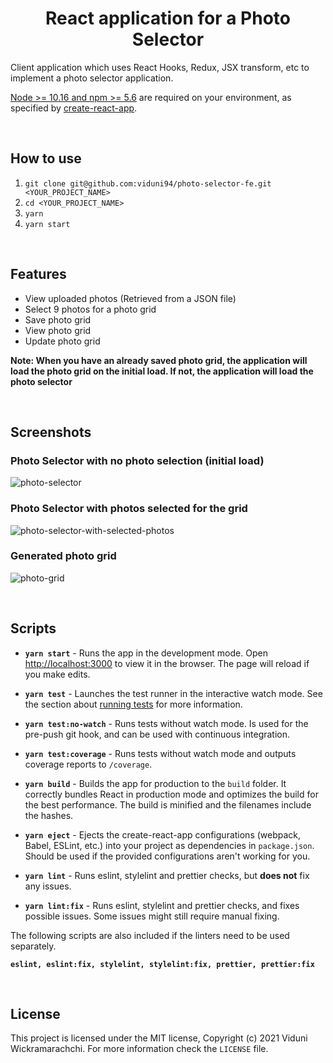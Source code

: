 <div align="center">
  <h1>
    React application for a Photo Selector
  </h1>
</div>

Client application which uses React Hooks, Redux, JSX transform, etc to implement a photo selector application.

[Node >= 10.16 and npm >= 5.6](https://nodejs.org/en/) are required on your environment, as specified by [create-react-app](https://reactjs.org/docs/create-a-new-react-app.html#create-react-app).

&nbsp;

## How to use

1. `git clone git@github.com:viduni94/photo-selector-fe.git <YOUR_PROJECT_NAME>`
2. `cd <YOUR_PROJECT_NAME>`
3. `yarn`
4. `yarn start`

&nbsp;

## Features

- View uploaded photos (Retrieved from a JSON file)
- Select 9 photos for a photo grid
- Save photo grid
- View photo grid
- Update photo grid

**Note: When you have an already saved photo grid, the application will load the photo grid on the initial load. If not, the application will load the photo selector**

&nbsp;

## Screenshots

### Photo Selector with no photo selection (initial load)
![photo-selector](https://user-images.githubusercontent.com/20037159/121685558-b51b9900-cadd-11eb-898d-1d433dc438b4.png)

### Photo Selector with photos selected for the grid
![photo-selector-with-selected-photos](https://user-images.githubusercontent.com/20037159/121685612-c4024b80-cadd-11eb-9fbd-8fab442189c5.png)

### Generated photo grid
![photo-grid](https://user-images.githubusercontent.com/20037159/121685634-cc5a8680-cadd-11eb-83a8-9d6cb33edbd5.png)

&nbsp;

## Scripts

- **`yarn start`** - Runs the app in the development mode. Open [http://localhost:3000](http://localhost:3000) to view it in the browser. The page will reload if you make edits.

- **`yarn test`** - Launches the test runner in the interactive watch mode. See the section about [running tests](https://facebook.github.io/create-react-app/docs/running-tests) for more information.

- **`yarn test:no-watch`** - Runs tests without watch mode. Is used for the pre-push git hook, and can be used with continuous integration.

- **`yarn test:coverage`** - Runs tests without watch mode and outputs coverage reports to `/coverage`.

- **`yarn build`** - Builds the app for production to the `build` folder. It correctly bundles React in production mode and optimizes the build for the best performance. The build is minified and the filenames include the hashes.

- **`yarn eject`** - Ejects the create-react-app configurations (webpack, Babel, ESLint, etc.) into your project as dependencies in `package.json`. Should be used if the provided configurations aren't working for you.

- **`yarn lint`** - Runs eslint, stylelint and prettier checks, but **does not** fix any issues.

- **`yarn lint:fix`** - Runs eslint, stylelint and prettier checks, and fixes possible issues. Some issues might still require manual fixing.

The following scripts are also included if the linters need to be used separately.

**`eslint, eslint:fix, stylelint, stylelint:fix, prettier, prettier:fix`**

&nbsp;

## License

This project is licensed under the MIT license, Copyright (c) 2021 Viduni Wickramarachchi. For more information check the `LICENSE` file.

